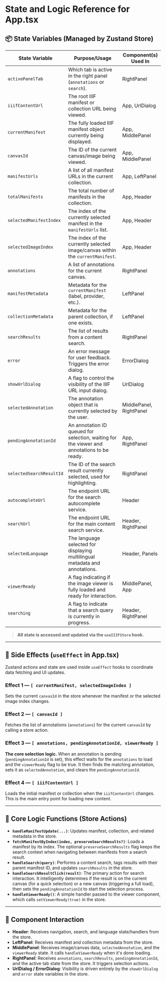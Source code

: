 # State and Logic Reference for App.tsx

## 📦 State Variables (Managed by Zustand Store)

| State Variable                | Purpose/Usage                                                                                 | Component(s) Used In |
|-------------------------------|-----------------------------------------------------------------------------------------------|-------------------------|
| `activePanelTab`              | Which tab is active in the right panel (`annotations` or `search`).                           | RightPanel              |
| `iiifContentUrl`              | The root IIIF manifest or collection URL being viewed.                                        | App, UrlDialog          |
| `currentManifest`             | The fully loaded IIIF manifest object currently being displayed.                              | App, MiddlePanel        |
| `canvasId`                    | The ID of the current canvas/image being viewed.                                              | App, MiddlePanel        |
| `manifestUrls`                | A list of all manifest URLs in the current collection.                                        | App, LeftPanel          |
| `totalManifests`              | The total number of manifests in the collection.                                              | App, Header             |
| `selectedManifestIndex`       | The index of the currently selected manifest in the `manifestUrls` list.                      | App, Header             |
| `selectedImageIndex`          | The index of the currently selected image/canvas within the `currentManifest`.                | App, Header             |
| `annotations`                 | A list of annotations for the current canvas.                                                 | RightPanel              |
| `manifestMetadata`            | Metadata for the `currentManifest` (label, provider, etc.).                                   | LeftPanel               |
| `collectionMetadata`          | Metadata for the parent collection, if one exists.                                            | LeftPanel               |
| `searchResults`               | The list of results from a content search.                                                    | RightPanel              |
| `error`                       | An error message for user feedback. Triggers the error dialog.                                | ErrorDialog             |
| `showUrlDialog`               | A flag to control the visibility of the IIIF URL input dialog.                                | UrlDialog               |
| `selectedAnnotation`          | The annotation object that is currently selected by the user.                                 | MiddlePanel, RightPanel |
| `pendingAnnotationId`         | An annotation ID queued for selection, waiting for the viewer and annotations to be ready.    | App, RightPanel         |
| `selectedSearchResultId`      | The ID of the search result currently selected, used for highlighting.                        | RightPanel              |
| `autocompleteUrl`             | The endpoint URL for the search autocomplete service.                                         | Header                  |
| `searchUrl`                   | The endpoint URL for the main content search service.                                         | Header, RightPanel      |
| `selectedLanguage`            | The language selected for displaying multilingual metadata and annotations.                   | Header, Panels          |
| `viewerReady`                 | A flag indicating if the image viewer is fully loaded and ready for interaction.              | MiddlePanel, App        |
| `searching`                   | A flag to indicate that a search query is currently in progress.                              | Header, RightPanel      |

> **All state is accessed and updated via the `useIIIFStore` hook.**

---

## 🔁 Side Effects (`useEffect` in App.tsx)

Zustand actions and state are used inside `useEffect` hooks to coordinate data fetching and UI updates.

### Effect 1 — `[ currentManifest, selectedImageIndex ]`
Sets the current `canvasId` in the store whenever the manifest or the selected image index changes.

### Effect 2 — `[ canvasId ]`
Fetches the list of annotations (`annotations`) for the current `canvasId` by calling a store action.

### Effect 3 — `[ annotations, pendingAnnotationId, viewerReady ]`
**The core selection logic.** When an annotation is pending (`pendingAnnotationId` is set), this effect waits for the `annotations` to load and the `viewerReady` flag to be true. It then finds the matching annotation, sets it as `selectedAnnotation`, and clears the `pendingAnnotationId`.

### Effect 4 — `[ iiifContentUrl ]`
Loads the initial manifest or collection when the `iiifContentUrl` changes. This is the main entry point for loading new content.

---

## 🧭 Core Logic Functions (Store Actions)

- **`handleManifestUpdate(...)`**: Updates manifest, collection, and related metadata in the store.
- **`fetchManifestByIndex(index, preserveSearchResults?)`**: Loads a manifest by its index. The optional `preserveSearchResults` flag keeps the search context when navigating between manifests from a search result.
- **`handleSearch(query)`**: Performs a content search, tags results with their parent manifest ID, and updates `searchResults` in the store.
- **`handleSearchResultClick(result)`**: The primary action for search interaction. It intelligently determines if the result is on the current canvas (for a quick selection) or a new canvas (triggering a full load), then sets the `pendingAnnotationId` to start the selection process.
- **`handleViewerReady()`**: A simple handler passed to the viewer component, which calls `setViewerReady(true)` in the store.

---

## 🧩 Component Interaction

- **Header**: Receives navigation, search, and language state/handlers from the store.
- **LeftPanel**: Receives manifest and collection metadata from the store.
- **MiddlePanel**: Receives image/canvas data, `selectedAnnotation`, and the `viewerReady` state. It calls `handleViewerReady` when it's done loading.
- **RightPanel**: Receives `annotations`, `searchResults`, `pendingAnnotationId`, and the active tab state from the store. It triggers selection actions.
- **UrlDialog / ErrorDialog**: Visibility is driven entirely by the `showUrlDialog` and `error` state variables in the store.
